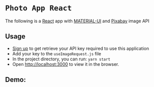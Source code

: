 # `Photo App React`

The following is a [React](https://reactjs.org/tutorial/tutorial.html) app with [MATERIAL-UI](https://material-ui.com/)
and [Pixabay](https://pixabay.com/api/docs/) image API

## Usage

- [Sign up](https://pixabay.com/accounts/register/?source=main_nav) to get retrieve your API key required to use this application
- Add your key to the `useImageRequest.js` file
- In the project directory, you can run: `yarn start`
- Open [http://localhost:3000](http://localhost:3000) to view it in the browser.

## Demo:
